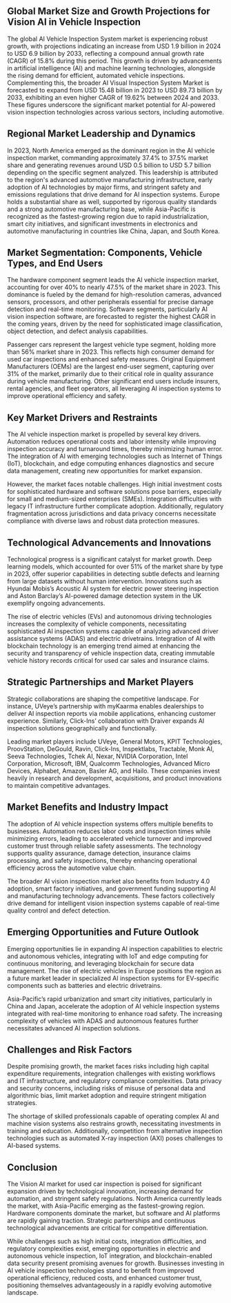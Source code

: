 ## Global Market Size and Growth Projections for Vision AI in Vehicle Inspection
The global AI Vehicle Inspection System market is experiencing robust growth, with projections indicating an increase from USD 1.9 billion in 2024 to USD 6.9 billion by 2033, reflecting a compound annual growth rate (CAGR) of 15.8% during this period. This growth is driven by advancements in artificial intelligence (AI) and machine learning technologies, alongside the rising demand for efficient, automated vehicle inspections. Complementing this, the broader AI Visual Inspection System Market is forecasted to expand from USD 15.48 billion in 2023 to USD 89.73 billion by 2033, exhibiting an even higher CAGR of 19.62% between 2024 and 2033. These figures underscore the significant market potential for AI-powered vision inspection technologies across various sectors, including automotive.

## Regional Market Leadership and Dynamics
In 2023, North America emerged as the dominant region in the AI vehicle inspection market, commanding approximately 37.4% to 37.5% market share and generating revenues around USD 0.5 billion to USD 5.7 billion depending on the specific segment analyzed. This leadership is attributed to the region's advanced automotive manufacturing infrastructure, early adoption of AI technologies by major firms, and stringent safety and emissions regulations that drive demand for AI inspection systems. Europe holds a substantial share as well, supported by rigorous quality standards and a strong automotive manufacturing base, while Asia-Pacific is recognized as the fastest-growing region due to rapid industrialization, smart city initiatives, and significant investments in electronics and automotive manufacturing in countries like China, Japan, and South Korea.

## Market Segmentation: Components, Vehicle Types, and End Users
The hardware component segment leads the AI vehicle inspection market, accounting for over 40% to nearly 47.5% of the market share in 2023. This dominance is fueled by the demand for high-resolution cameras, advanced sensors, processors, and other peripherals essential for precise damage detection and real-time monitoring. Software segments, particularly AI vision inspection software, are forecasted to register the highest CAGR in the coming years, driven by the need for sophisticated image classification, object detection, and defect analysis capabilities.

Passenger cars represent the largest vehicle type segment, holding more than 56% market share in 2023. This reflects high consumer demand for used car inspections and enhanced safety measures. Original Equipment Manufacturers (OEMs) are the largest end-user segment, capturing over 31% of the market, primarily due to their critical role in quality assurance during vehicle manufacturing. Other significant end users include insurers, rental agencies, and fleet operators, all leveraging AI inspection systems to improve operational efficiency and safety.

## Key Market Drivers and Restraints
The AI vehicle inspection market is propelled by several key drivers. Automation reduces operational costs and labor intensity while improving inspection accuracy and turnaround times, thereby minimizing human error. The integration of AI with emerging technologies such as Internet of Things (IoT), blockchain, and edge computing enhances diagnostics and secure data management, creating new opportunities for market expansion.

However, the market faces notable challenges. High initial investment costs for sophisticated hardware and software solutions pose barriers, especially for small and medium-sized enterprises (SMEs). Integration difficulties with legacy IT infrastructure further complicate adoption. Additionally, regulatory fragmentation across jurisdictions and data privacy concerns necessitate compliance with diverse laws and robust data protection measures.

## Technological Advancements and Innovations
Technological progress is a significant catalyst for market growth. Deep learning models, which accounted for over 51% of the market share by type in 2023, offer superior capabilities in detecting subtle defects and learning from large datasets without human intervention. Innovations such as Hyundai Mobis’s Acoustic AI system for electric power steering inspection and Aston Barclay’s AI-powered damage detection system in the UK exemplify ongoing advancements.

The rise of electric vehicles (EVs) and autonomous driving technologies increases the complexity of vehicle components, necessitating sophisticated AI inspection systems capable of analyzing advanced driver assistance systems (ADAS) and electric drivetrains. Integration of AI with blockchain technology is an emerging trend aimed at enhancing the security and transparency of vehicle inspection data, creating immutable vehicle history records critical for used car sales and insurance claims.

## Strategic Partnerships and Market Players
Strategic collaborations are shaping the competitive landscape. For instance, UVeye’s partnership with myKaarma enables dealerships to deliver AI inspection reports via mobile applications, enhancing customer experience. Similarly, Click-Ins’ collaboration with Draiver expands AI inspection solutions geographically and functionally.

Leading market players include UVeye, General Motors, KPIT Technologies, ProovStation, DeGould, Ravin, Click-Ins, Inspektlabs, Tractable, Monk AI, Seeva Technologies, Tchek AI, Nexar, NVIDIA Corporation, Intel Corporation, Microsoft, IBM, Qualcomm Technologies, Advanced Micro Devices, Alphabet, Amazon, Basler AG, and Hailo. These companies invest heavily in research and development, acquisitions, and product innovations to maintain competitive advantages.

## Market Benefits and Industry Impact
The adoption of AI vehicle inspection systems offers multiple benefits to businesses. Automation reduces labor costs and inspection times while minimizing errors, leading to accelerated vehicle turnover and improved customer trust through reliable safety assessments. The technology supports quality assurance, damage detection, insurance claims processing, and safety inspections, thereby enhancing operational efficiency across the automotive value chain.

The broader AI vision inspection market also benefits from Industry 4.0 adoption, smart factory initiatives, and government funding supporting AI and manufacturing technology advancements. These factors collectively drive demand for intelligent vision inspection systems capable of real-time quality control and defect detection.

## Emerging Opportunities and Future Outlook
Emerging opportunities lie in expanding AI inspection capabilities to electric and autonomous vehicles, integrating with IoT and edge computing for continuous monitoring, and leveraging blockchain for secure data management. The rise of electric vehicles in Europe positions the region as a future market leader in specialized AI inspection systems for EV-specific components such as batteries and electric drivetrains.

Asia-Pacific’s rapid urbanization and smart city initiatives, particularly in China and Japan, accelerate the adoption of AI vehicle inspection systems integrated with real-time monitoring to enhance road safety. The increasing complexity of vehicles with ADAS and autonomous features further necessitates advanced AI inspection solutions.

## Challenges and Risk Factors
Despite promising growth, the market faces risks including high capital expenditure requirements, integration challenges with existing workflows and IT infrastructure, and regulatory compliance complexities. Data privacy and security concerns, including risks of misuse of personal data and algorithmic bias, limit market adoption and require stringent mitigation strategies.

The shortage of skilled professionals capable of operating complex AI and machine vision systems also restrains growth, necessitating investments in training and education. Additionally, competition from alternative inspection technologies such as automated X-ray inspection (AXI) poses challenges to AI-based systems.

## Conclusion
The Vision AI market for used car inspection is poised for significant expansion driven by technological innovation, increasing demand for automation, and stringent safety regulations. North America currently leads the market, with Asia-Pacific emerging as the fastest-growing region. Hardware components dominate the market, but software and AI platforms are rapidly gaining traction. Strategic partnerships and continuous technological advancements are critical for competitive differentiation.

While challenges such as high initial costs, integration difficulties, and regulatory complexities exist, emerging opportunities in electric and autonomous vehicle inspection, IoT integration, and blockchain-enabled data security present promising avenues for growth. Businesses investing in AI vehicle inspection technologies stand to benefit from improved operational efficiency, reduced costs, and enhanced customer trust, positioning themselves advantageously in a rapidly evolving automotive landscape.